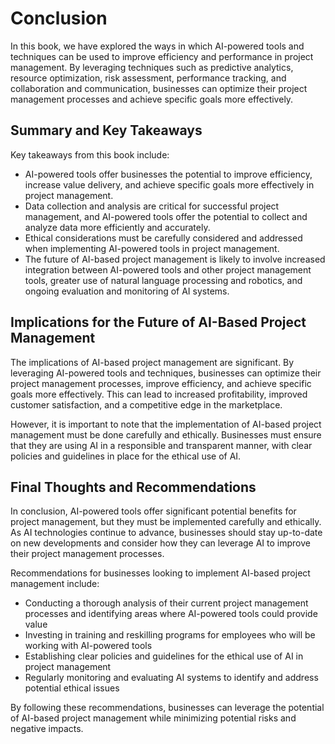 # Conclusion

In this book, we have explored the ways in which AI-powered tools and techniques can be used to improve efficiency and performance in project management. By leveraging techniques such as predictive analytics, resource optimization, risk assessment, performance tracking, and collaboration and communication, businesses can optimize their project management processes and achieve specific goals more effectively.

Summary and Key Takeaways
-------------------------

Key takeaways from this book include:

* AI-powered tools offer businesses the potential to improve efficiency, increase value delivery, and achieve specific goals more effectively in project management.
* Data collection and analysis are critical for successful project management, and AI-powered tools offer the potential to collect and analyze data more efficiently and accurately.
* Ethical considerations must be carefully considered and addressed when implementing AI-powered tools in project management.
* The future of AI-based project management is likely to involve increased integration between AI-powered tools and other project management tools, greater use of natural language processing and robotics, and ongoing evaluation and monitoring of AI systems.

Implications for the Future of AI-Based Project Management
----------------------------------------------------------

The implications of AI-based project management are significant. By leveraging AI-powered tools and techniques, businesses can optimize their project management processes, improve efficiency, and achieve specific goals more effectively. This can lead to increased profitability, improved customer satisfaction, and a competitive edge in the marketplace.

However, it is important to note that the implementation of AI-based project management must be done carefully and ethically. Businesses must ensure that they are using AI in a responsible and transparent manner, with clear policies and guidelines in place for the ethical use of AI.

Final Thoughts and Recommendations
----------------------------------

In conclusion, AI-powered tools offer significant potential benefits for project management, but they must be implemented carefully and ethically. As AI technologies continue to advance, businesses should stay up-to-date on new developments and consider how they can leverage AI to improve their project management processes.

Recommendations for businesses looking to implement AI-based project management include:

* Conducting a thorough analysis of their current project management processes and identifying areas where AI-powered tools could provide value
* Investing in training and reskilling programs for employees who will be working with AI-powered tools
* Establishing clear policies and guidelines for the ethical use of AI in project management
* Regularly monitoring and evaluating AI systems to identify and address potential ethical issues

By following these recommendations, businesses can leverage the potential of AI-based project management while minimizing potential risks and negative impacts.